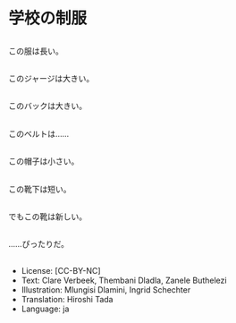 # 学校の制服

##
この服は長い。

##
このジャージは大きい。

##
このバックは大きい。

##
このベルトは……

##
この帽子は小さい。

##
この靴下は短い。

##
でもこの靴は新しい。

##
……ぴったりだ。

##
* License: [CC-BY-NC]
* Text: Clare Verbeek, Thembani Dladla, Zanele Buthelezi
* Illustration: Mlungisi Dlamini, Ingrid Schechter
* Translation: Hiroshi Tada
* Language: ja
